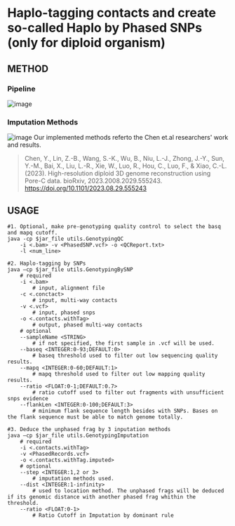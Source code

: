 # Haplo-tagging contacts and create so-called Haplo by Phased SNPs (only for diploid organism) 

## METHOD
### Pipeline
![image](https://github.com/versarchey/PPL/blob/main/HaploTag/figs/haplotag.png)
### Imputation Methods
![image](https://github.com/versarchey/PPL/blob/main/HaploTag/figs/imputation.png)
Our implemented methods referto the Chen et.al researchers' work and results.
> Chen, Y., Lin, Z.-B., Wang, S.-K., Wu, B., Niu, L.-J., Zhong, J.-Y., Sun, Y.-M., Bai, X., Liu, L.-R., Xie, W., Luo, R., Hou, C., Luo, F., & Xiao, C.-L. (2023). High-resolution diploid 3D genome reconstruction using Pore-C data. bioRxiv, 2023.2008.2029.555243. https://doi.org/10.1101/2023.08.29.555243 




## USAGE
    #1. Optional, make pre-genotyping quality control to select the basq and mapq cutoff.
    java -cp $jar_file utils.GenotypingQC
        -i <.bam> -v <PhasedSNP.vcf> -o <QCReport.txt>
        -l <num_line>
    
    #2. Haplo-tagging by SNPs
    java –cp $jar_file utils.GenotypingBySNP
        # required
        -i <.bam> 
            # input, alignment file
        -c <.conctact> 
            # input, multi-way contacts
        -v <.vcf> 
            # input, phased snps
        -o <.contacts.withTag>
            # output, phased multi-way contacts
        # optional
        --sampleName <STRING> 
            # if not specified, the first sample in .vcf will be used.
        --baseq <INTEGER:0-93;DEFAULT:0>
            # baseq threshold used to filter out low sequencing quality results.
        --mapq <INTEGER:0-60;DEFAULT:1>
            # mapq threshold used to filter out low mapping quality results.
        --ratio <FLOAT:0-1;DEFAULT:0.7>
            # ratio cutoff used to filter out fragments with unsufficient snps evidence
        --flankLen <INTEGER:0-100;DEFAULT:3>
            # minimum flank sequence length besides with SNPs. Bases on the flank sequence must be able to match genome totally.

    #3. Deduce the unphased frag by 3 inputation methods
    java –cp $jar_file utils.GenotypingImputation
        # required
        -i <.contacts.withTag> 
        -v <PhasedRecords.vcf> 
        -o <.contacts.withTag.imputed>
        # optional
        --step <INTEGER:1,2 or 3>
            # imputation methods used.
        --dist <INTEGER:1-infinity>
            # used to location method. The unphased frags will be deduced if its genomic distance with another phased frag whithin the threshold.
        --ratio <FLOAT:0-1>
            # Ratio Cutoff in Imputation by dominant rule

